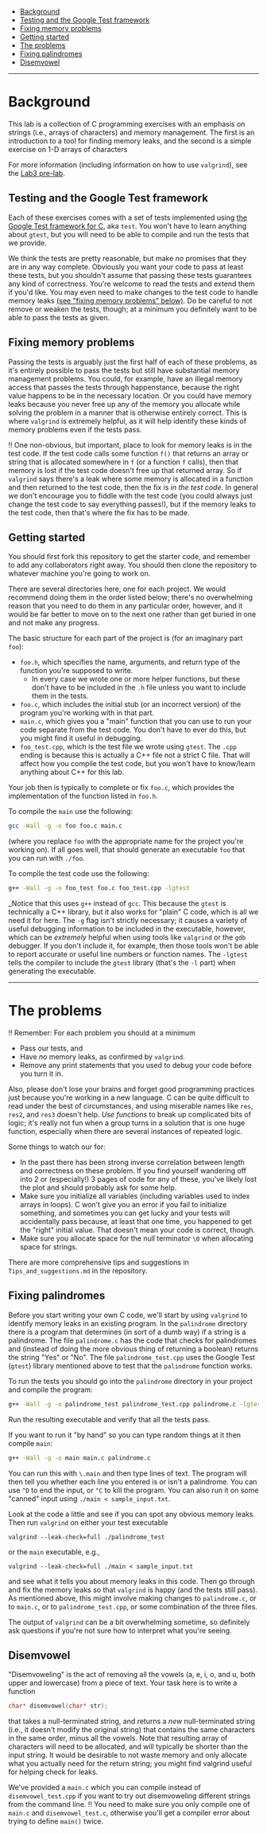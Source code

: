 * [Background](#background)
 * [Testing and the Google Test framework](#testing-and-the-google-test-framework)
 * [Fixing memory problems](#fixing-memory-problems)
 * [Getting started](#getting-started)
* [The problems](#the-problems)
 * [Fixing palindromes](#fixing-palindromes)
 * [Disemvowel](#disemvowel)

---

# Background

This lab is a collection of C programming exercises with an
emphasis on strings (i.e., arrays of characters) and memory management. 
The first is an introduction to a tool for finding memory leaks, and 
the second is a simple exercise on 1-D arrays of characters

For more information (including information on how to use ```valgrind```), see
the [Lab3 pre-lab](https://github.com/UMM-CSci-Systems/C-programming-pre-lab).

## Testing and the Google Test framework

Each of these exercises comes with a set of tests implemented using [the
Google Test framework for C](https://github.com/google/googletest), aka 
`test`. You won't have to learn anything about `gtest`, but you
will need to be able to compile and run the tests that we provide.

We think the tests are pretty reasonable, but make *no* promises that
they are in any way complete. Obviously you want your code to pass at
least these tests, but you shouldn't assume that passing these tests
guarantees any kind of correctness. You're welcome to read the tests 
and extend them if you'd like. You may even need to make changes to the
test code to handle memory leaks 
[(see "fixing memory problems" below)](#fixing-memory-problems).
Do be careful to not remove or weaken the tests, though; at a minimum 
you definitely want to be able to pass the tests as given.

## Fixing memory problems

Passing the tests is arguably just the first half of each of these problems,
as it's entirely possible to pass the tests but still have substantial memory
management problems. You could, for example, have an illegal memory access
that passes the tests through happenstance, because the right value happens
to be in the necessary location. Or you could have memory leaks because you
never free up any of the memory you allocate while solving the problem in a
manner that is otherwise entirely correct. This is where `valgrind` is 
extremely helpful, as it will help identify these kinds of memory problems 
even if the tests pass. 

:bangbang: One non-obvious, but important, place to look for memory leaks is 
in the test code. If the test code calls some function `f()` that returns an
array or string that is allocated somewhere in `f` (or a function `f` calls),
then that memory is lost if the test code doesn't free up that returned array.
So if `valgrind` says there's a leak where some memory is allocated in a function and then returned to the test code, then the fix is 
_in the test code_. In general we don't encourage you to fiddle with the 
test code (you could always just change the test code to say everything 
passes!), but if the memory leaks to the test code, then that's where the 
fix has to be made.

## Getting started

You should first fork this repository to get the
starter code, and remember to add any collaborators right away. You should
then clone the repository to whatever machine you're going to work on.

There are several directories here, one for each project. 
We would recommend doing them in the order listed below; there's no 
overwhelming reason that you need to do them in any particular order, 
however, and it would be far better to move on to the
next one rather than get buried in one and not make any progress.

The basic structure for each part of the project is (for an imaginary 
part `foo`):

-   `foo.h`, which specifies the name, arguments, and return
    type of the function you're supposed to write.
    -   In every case we wrote one or more helper functions, but these
        don't have to be included in the `.h` file unless you
        want to include them in the tests.
-   `foo.c`, which includes the initial stub (or an incorrect version)
    of the program you're working with in that part.
-   `main.c`, which gives you a "main" function that you can use to
    run your code separate from the test code. You don't have to ever
    do this, but you might find it useful in debugging.
-   `foo_test.cpp`, which is the test file we wrote using `gtest`. The
    `.cpp` ending is because this is actually a C++ file not a strict
    C file. That will affect how you compile the test code, but you
    won't have to know/learn anything about C++ for this lab.

Your job then is typically to complete or fix `foo.c`, which provides
the implementation of the function listed in `foo.h`.

To compile the `main` use the following:

```bash
gcc -Wall -g -o foo foo.c main.c
```

(where you replace `foo` with the appropriate name for the project 
you're working on). If all goes well, that should generate an executable 
`foo` that you can run with `./foo`.

To compile the test code use the following:

```bash 
g++ -Wall -g -o foo_test foo.c foo_test.cpp -lgtest 
```

_Notice that this uses `g++` instead of `gcc`. This because the `gtest`
is technically a C++ library, but it also works for "plain" C code, which
is all we need it for here. The `-g` flag isn't strictly necessary; it 
causes a variety of useful debugging information to be included in 
the executable, however, which can be *extremely* helpful when using 
tools like `valgrind` or the `gdb` debugger. If you don't include it, 
for example, then those tools won't be able to report accurate or useful 
line numbers or function names. The `-lgtest` tells the compiler to include
the `gtest` library (that's the `-l` part) when generating the executable. 

---

# The problems

:bangbang: Remember: For each problem you should at a minimum

* Pass our tests, and 
* Have _no_ memory leaks, as confirmed by `valgrind`.
* Remove any print statements that you used to debug your code before you turn it in.

Also, please don't lose your brains and forget good programming practices just because you're working in a new language. C can be quite difficult to read under the best of circumstances, and using miserable names like `res`, `res2`, and `res3` doesn't help. *Use functions* to break up complicated bits of logic; it's really not fun when a group turns in a solution that is one huge function, especially when there are several instances of repeated logic.

Some things to watch our for:

* In the past there has been strong inverse correlation between length
and correctness on these problem. If you find yourself wandering off into 2
or (especially!) 3 pages of code for any of these, you've likely lost the plot
and should probably ask for some help.
* Make sure you initialize all variables (including variables used to index arrays in loops). C won't give you an error if you fail to initialize something, and sometimes you can get lucky and your tests will accidentally pass because, at least that one time, you happened to get the "right" initial value. That doesn't mean your code is correct, though.
* Make sure you allocate space for the null terminator `\0` when allocating space for strings.

There are more comprehensive tips and suggestions in `Tips_and_suggestions.md` in the repository.

## Fixing palindromes

Before you start writing your own C code, we'll start by using `valgrind`
to identify memory leaks in an existing program. In the
`palindrome` directory there is a program that
determines (in sort of a dumb way) if a string is a palindrome. The file
`palindrome.c` has the code that checks for palindromes and (instead of
doing the more obvious thing of returning a boolean) returns the string
"Yes" or "No". The file `palindrome_test.cpp` uses the Google Test 
(`gtest`) library
mentioned above to test that the `palindrome` function works. 

To run the tests you should
go into the `palindrome` directory in your project and compile the
program: 

```bash
g++ -Wall -g -o palindrome_test palindrome_test.cpp palindrome.c -lgtest
```

Run the resulting executable and
verify that all the tests pass.

If you want to run it "by hand" so you can type random things at it
then compile `main`:

```bash
g++ -Wall -g -o main main.c palindrome.c
```

You can run this with `\.main` and then type lines of text. The program will
then tell you whether each line you entered is or isn't a palindrome. You can
use `^D` to end the input, or `^C` to kill the program. You can also run it
on some "canned" input using `./main < sample_input.txt`.

Look at the code a little and see if you can spot any obvious memory
leaks. Then run `valgrind` on either your test executable

```
valgrind --leak-check=full ./palindrome_test
```

or the `main` executable, e.g.,

```
valgrind --leak-check=full ./main < sample_input.txt 
```

and see what it tells you
about memory leaks in this code. Then go through and fix the memory
leaks so that `valgrind` is happy (and the tests still pass). As mentioned
above, this might involve making changes to `palindrome.c`, or to `main.c`,
or to `palindrome_test.cpp`, or some combination of the three files.

The output of `valgrind` can be a bit overwhelming sometime, so definitely
ask questions if you're not sure how to interpret what you're seeing.

## Disemvowel

"Disemvoweling" is the act of removing all the vowels (a, e, i, o, and
u, both upper and lowercase) from a piece of text. Your task here is to
write a function
```C
char* disemvowel(char* str);
```
that takes a null-terminated string, and returns a _new_ null-terminated
string (i.e., it doesn't modify the original string) that contains the same
characters in the same order, minus all the vowels. Note that resulting
array of characters will need to be allocated, and will typically be
shorter than the input string. It would be desirable to not waste memory
and only allocate what you actually need for the return string; you
might find valgrind useful for helping check for leaks.

We've provided a `main.c` which you can compile instead of
`disemvowel_test.cpp` if you want to try out disemvoweling different
strings from the command line. :bangbang: You
need to make sure you only compile one of `main.c` and
`disemvowel_test.c`, otherwise you'll get a compiler error about trying to define `main()` twice.
